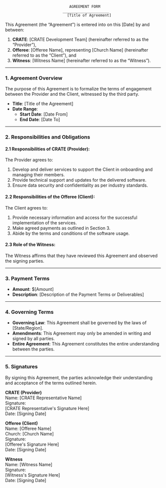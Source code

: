                                  AGREEMENT FORM
                              _____________________
                                [Title of Agreement]

This Agreement (the “Agreement”) is entered into on this [Date] by and between:

1. **CRATE**: [CRATE Development Team] (hereinafter referred to as the “Provider”),  
2. **Offeree**: [Offeree Name], representing [Church Name] (hereinafter referred to as the “Client”), and  
3. **Witness**: [Witness Name] (hereinafter referred to as the “Witness”).

---

### **1. Agreement Overview**
The purpose of this Agreement is to formalize the terms of engagement between the Provider and the Client, witnessed by the third party.  

- **Title**: [Title of the Agreement]  
- **Date Range**:  
  - **Start Date**: [Date From]  
  - **End Date**: [Date To]  

---

### **2. Responsibilities and Obligations**
#### 2.1 Responsibilities of CRATE (Provider):
The Provider agrees to:
1. Develop and deliver services to support the Client in onboarding and managing their members.  
2. Provide technical support and updates for the delivered software.  
3. Ensure data security and confidentiality as per industry standards.  

#### 2.2 Responsibilities of the Offeree (Client):
The Client agrees to:
1. Provide necessary information and access for the successful implementation of the services.  
2. Make agreed payments as outlined in Section 3.  
3. Abide by the terms and conditions of the software usage.  

#### 2.3 Role of the Witness:
The Witness affirms that they have reviewed this Agreement and observed the signing parties.  

---

### **3. Payment Terms**
- **Amount**: $[Amount]  
- **Description**: [Description of the Payment Terms or Deliverables]  

---

### **4. Governing Terms**
- **Governing Law**: This Agreement shall be governed by the laws of [State/Region].  
- **Amendments**: This Agreement may only be amended in writing and signed by all parties.  
- **Entire Agreement**: This Agreement constitutes the entire understanding between the parties.  

---

### **5. Signatures**
By signing this Agreement, the parties acknowledge their understanding and acceptance of the terms outlined herein.

**CRATE (Provider)**  
Name: [CRATE Representative Name]  
Signature:  
[CRATE Representative's Signature Here]  
Date: [Signing Date]  

**Offeree (Client)**  
Name: [Offeree Name]  
Church: [Church Name]  
Signature:  
[Offeree's Signature Here]  
Date: [Signing Date]  

**Witness**  
Name: [Witness Name]  
Signature:  
[Witness's Signature Here]  
Date: [Signing Date]  
